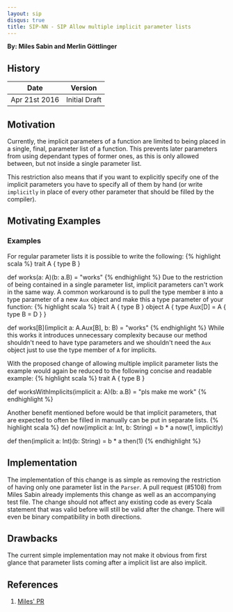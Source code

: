 ```yaml
---
layout: sip
disqus: true
title: SIP-NN - SIP Allow multiple implicit parameter lists
---
```


**By: Miles Sabin and Merlin Göttlinger**

## History

| Date          | Version       |
|---------------|---------------|
| Apr 21st 2016 | Initial Draft |

## Motivation

Currently, the implicit parameters of a function are limited to being placed in a single, final, parameter list of a function. This prevents later parameters from using dependant types of former ones, as this is only allowed between, but not inside a single parameter list. 

This restriction also means that if you want to explicitly specify one of the implicit parameters you have to specify all of them by hand (or write `implicitly` in place of every other parameter that should be filled by the compiler).

## Motivating Examples

### Examples

For regular parameter lists it is possible to write the following:
{% highlight scala %}
trait A { type B }

def works(a: A)(b: a.B) = "works"
{% endhighlight %}
Due to the restriction of being contained in a single parameter list, implicit parameters can't work in the same way. A common workaround is to pull the type member `B` into a type parameter of a new `Aux` object and make this a type parameter of your function:
{% highlight scala %}
trait A { type B }
object A { type Aux[D] = A { type B = D } }

def works[B](implicit a: A.Aux[B], b: B) = "works"
{% endhighlight %}
While this works it introduces unnecessary complexity because our method shouldn't need to have type parameters and we shouldn't need the `Aux` object just to use the type member of `A` for implicits.

With the proposed change of allowing multiple implicit parameter lists the example would again be reduced to the following concise and readable example:
{% highlight scala %}
trait A { type B }

def worksWithImplicits(implicit a: A)(b: a.B) = "pls make me work"
{% endhighlight %}

Another benefit mentioned before would be that implicit parameters, that are expected to often be filled in manually can be put in separate lists.
{% highlight scala %}
def now(implicit a: Int, b: String) = b * a
now(1, implicitly)

def then(implicit a: Int)(b: String) = b * a
then(1)
{% endhighlight %}

## Implementation

The implementation of this change is as simple as removing the restriction of having only one parameter list in the `Parser`. A pull request (#5108) from Miles Sabin already implements this change as well as an accompanying test file. The change should not affect any existing code as every Scala statement that was valid before will still be valid after the change. There will even be binary compatibility in both directions.

## Drawbacks

The current simple implementation may not make it obvious from first glance that parameter lists coming after a implicit list are also implicit.

## References

1. [Miles' PR][1]

[1]: https://github.com/scala/scala/pull/5108 "PR#5108"
